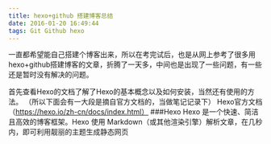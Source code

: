 ```yaml
---
title: hexo+github 搭建博客总结
date: 2016-01-20 16:49:44
tags: Git Github hexo 
---
```

   一直都希望能自己搭建个博客出来，所以在考完试后，也是从网上参考了很多用hexo+github搭建博客的文章，折腾了一天多，中间也是出现了一些问题，有一些还是暂时没有解决的问题。

   首先查看Hexo的文档了解了Hexo的基本概念以及如何安装，当然还有使用的方法。
   （所以下面会有一大段是摘自官方文档的，当做笔记记录下）
   Hexo官方文档（https://hexo.io/zh-cn/docs/index.html）
   ###Hexo
   Hexo 是一个快速、简洁且高效的博客框架。Hexo 使用 Markdown（或其他渲染引擎）解析文章，在几秒内，即可利用靓丽的主题生成静态网页
   